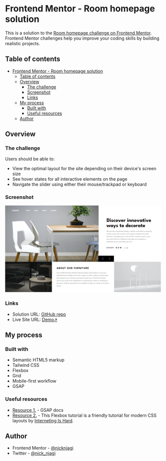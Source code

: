 # Frontend Mentor - Room homepage solution

This is a solution to the [Room homepage challenge on Frontend Mentor](https://www.frontendmentor.io/challenges/room-homepage-BtdBY_ENq). Frontend Mentor challenges help you improve your coding skills by building realistic projects. 

## Table of contents

- [Frontend Mentor - Room homepage solution](#frontend-mentor---room-homepage-solution)
  - [Table of contents](#table-of-contents)
  - [Overview](#overview)
    - [The challenge](#the-challenge)
    - [Screenshot](#screenshot)
    - [Links](#links)
  - [My process](#my-process)
    - [Built with](#built-with)
    - [Useful resources](#useful-resources)
  - [Author](#author)


## Overview

### The challenge

Users should be able to:

- View the optimal layout for the site depending on their device's screen size
- See hover states for all interactive elements on the page
- Navigate the slider using either their mouse/trackpad or keyboard

### Screenshot

![](./public/assets/images/screenshot.png)

### Links

- Solution URL: [GitHub repo](https://github.com/nicknjagi/room-homepage)
- Live Site URL: [Demo↗](https://glittering-fenglisu-f5e0ce.netlify.app/)

## My process

### Built with

- Semantic HTML5 markup
- Tailwind CSS
- Flexbox
- Grid
- Mobile-first workflow
- GSAP

### Useful resources

- [Resource 1.](https://greensock.com/get-started/) - GSAP docs
- [Resource 2.](https://www.internetingishard.com/html-and-css/flexbox/) - This Flexbox tutorial is a friendly tutorial for modern CSS layouts by [Interneting Is Hard](https://www.internetingishard.com/).

## Author

- Frontend Mentor - [@nicknjagi](https://www.frontendmentor.io/profile/nicknjagi)
- Twitter - [@nick_njagi](https://www.twitter.com/nick_njagi)